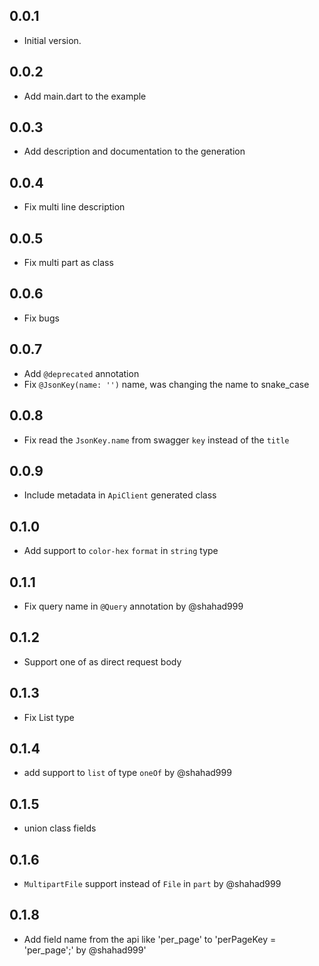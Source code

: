 ## 0.0.1

- Initial version.

## 0.0.2

- Add main.dart to the example

## 0.0.3

- Add description and documentation to the generation

## 0.0.4

- Fix multi line description

## 0.0.5

- Fix multi part as class

## 0.0.6

- Fix bugs

## 0.0.7

- Add `@deprecated` annotation
- Fix `@JsonKey(name: '')` name, was changing the name to snake_case

## 0.0.8

- Fix read the `JsonKey.name` from swagger `key` instead of the `title`

## 0.0.9

- Include metadata in `ApiClient` generated class

## 0.1.0

- Add support to `color-hex` `format` in `string` type

## 0.1.1

- Fix query name in `@Query` annotation by @shahad999

## 0.1.2

- Support one of as direct request body
  
## 0.1.3
- Fix List type

## 0.1.4
- add support to `list` of type `oneOf` by @shahad999

## 0.1.5
- union class fields

## 0.1.6
- `MultipartFile` support instead of `File` in `part` by @shahad999

## 0.1.8
- Add field name from the api like 'per_page' to 'perPageKey = 'per_page';' by @shahad999'